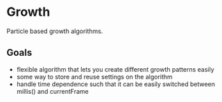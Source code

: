 # Growth

Particle based growth algorithms. 


## Goals
- flexible algorithm that lets you create different growth patterns easily
- some way to store and reuse settings on the algorithm
- handle time dependence such that it can be easily switched between millis() and currentFrame
